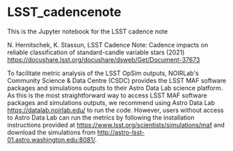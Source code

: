 # LSST_cadencenote

This is the Jupyter notebook for the LSST cadence note

N. Hernitschek, K. Stassun, LSST Cadence Note: Cadence impacts on reliable classification of standard-candle variable stars (2021) https://docushare.lsst.org/docushare/dsweb/Get/Document-37673

To facilitate metric analysis of the LSST OpSim outputs, NOIRLab's Community Science \& Data Centre (CSDC) provides the LSST MAF software packages and simulations outputs to their Astro Data Lab science platform. As this is the most straightforward way to access LSST MAF software packages and simulations outputs, we recommend using Astro Data Lab https://datalab.noirlab.edu/ to run the code.
However, users without access to Astro Data Lab can run the metrics by following the installation instructions provided at https://www.lsst.org/scientists/simulations/maf and download the simulations from http://astro-lsst-01.astro.washington.edu:8081/.

